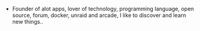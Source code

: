 - Founder of alot apps, lover of technology, programming language, open source, forum, docker, unraid and arcade, I like to discover and learn new things..
  <br>













































































































































































































































































































































































































































































































































































































































































































































































































































































































































































































































